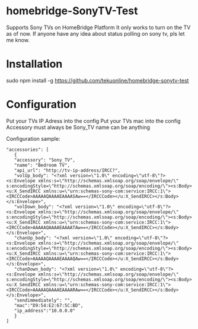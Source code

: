 # homebridge-SonyTV-Test

Supports Sony TVs on HomeBridge Platform
It only works to turn on the TV as of now. 
If anyone have any idea about status polling on sony tv, pls let me know. 


# Installation
sudo npm install -g https://github.com/tekuonline/homebridge-sonytv-test

# Configuration

Put your TVs IP Adress into the config
Put your TVs mac into the config
Accessory must always be Sony_TV
name can be anything


Configuration sample:

 ```
"accessories": [
    {
    "accessory": "Sony_TV",
    "name": "Bedroom TV",
    "api_url": "http://tv-ip-address/IRCC?",
    "volUp_body": "<?xml version=\"1.0\" encoding=\"utf-8\"?><s:Envelope xmlns:s=\"http://schemas.xmlsoap.org/soap/envelope/\" s:encodingStyle=\"http://schemas.xmlsoap.org/soap/encoding/\"><s:Body><u:X_SendIRCC xmlns:u=\"urn:schemas-sony-com:service:IRCC:1\"><IRCCCode>AAAAAQAAAAEAAAASAw==</IRCCCode></u:X_SendIRCC></s:Body></s:Envelope>",
    "volDown_body": "<?xml version=\"1.0\" encoding=\"utf-8\"?><s:Envelope xmlns:s=\"http://schemas.xmlsoap.org/soap/envelope/\" s:encodingStyle=\"http://schemas.xmlsoap.org/soap/encoding/\"><s:Body><u:X_SendIRCC xmlns:u=\"urn:schemas-sony-com:service:IRCC:1\"><IRCCCode>AAAAAQAAAAEAAAATAw==</IRCCCode></u:X_SendIRCC></s:Body></s:Envelope>",
    "chanUp_body": "<?xml version=\"1.0\" encoding=\"utf-8\"?><s:Envelope xmlns:s=\"http://schemas.xmlsoap.org/soap/envelope/\" s:encodingStyle=\"http://schemas.xmlsoap.org/soap/encoding/\"><s:Body><u:X_SendIRCC xmlns:u=\"urn:schemas-sony-com:service:IRCC:1\"><IRCCCode>AAAAAQAAAAEAAAAQAw==</IRCCCode></u:X_SendIRCC></s:Body></s:Envelope>",
    "chanDown_body": "<?xml version=\"1.0\" encoding=\"utf-8\"?><s:Envelope xmlns:s=\"http://schemas.xmlsoap.org/soap/envelope/\" s:encodingStyle=\"http://schemas.xmlsoap.org/soap/encoding/\"><s:Body><u:X_SendIRCC xmlns:u=\"urn:schemas-sony-com:service:IRCC:1\"><IRCCCode>AAAAAQAAAAEAAAARAw==</IRCCCode></u:X_SendIRCC></s:Body></s:Envelope>",
    "sendimmediately": "",
    "mac":"D9:54:E2:67:5C:BD",
    "ip_address":"10.0.0.0"
    }   
]

```

